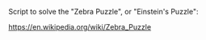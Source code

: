 Script to solve the "Zebra Puzzle", or "Einstein's Puzzle":

https://en.wikipedia.org/wiki/Zebra_Puzzle

